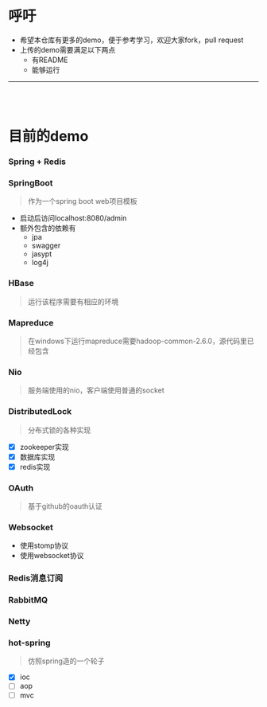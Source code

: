 # 呼吁
- 希望本仓库有更多的demo，便于参考学习，欢迎大家fork，pull request
- 上传的demo需要满足以下两点
    - 有README
    - 能够运行
---
<BR><BR>

# 目前的demo
### Spring + Redis

###  SpringBoot
> 作为一个spring boot web项目模板
- 启动后访问localhost:8080/admin
- 额外包含的依赖有
  - jpa
  - swagger
  - jasypt
  - log4j
  
###  HBase
> 运行该程序需要有相应的环境

###  Mapreduce
> 在windows下运行mapreduce需要hadoop-common-2.6.0，源代码里已经包含

###  Nio
> 服务端使用的nio，客户端使用普通的socket

###  DistributedLock
> 分布式锁的各种实现
- [x] zookeeper实现
- [x] 数据库实现
- [x] redis实现 

### OAuth
> 基于github的oauth认证

### Websocket
- 使用stomp协议
- 使用websocket协议

### Redis消息订阅

### RabbitMQ

### Netty

### hot-spring
> 仿照spring造的一个轮子
- [x] ioc
- [ ] aop
- [ ] mvc
